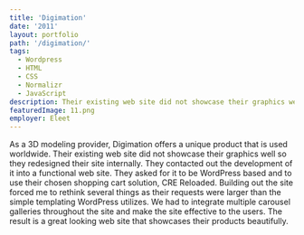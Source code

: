 ```yaml
---
title: 'Digimation'
date: '2011'
layout: portfolio
path: '/digimation/'
tags:
  - Wordpress
  - HTML
  - CSS
  - Normalizr
  - JavaScript
description: Their existing web site did not showcase their graphics well so they redesigned their site internally.
featuredImage: 11.png
employer: Eleet
---
```


As a 3D modeling provider, Digimation offers a unique product that is used worldwide. Their existing web site did not showcase their graphics well so they redesigned their site internally. They contacted out the development of it into a functional web site. They asked for it to be WordPress based and to use their chosen shopping cart solution, CRE Reloaded. Building out the site forced me to rethink several things as their requests were larger than the simple templating WordPress utilizes. We had to integrate multiple carousel galleries throughout the site and make the site effective to the users. The result is a great looking web site that showcases their products beautifully.
